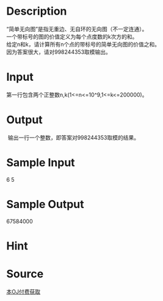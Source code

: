 
# Description

<div class="content"><div>“简单无向图”是指无重边、无自环的无向图（不一定连通）。</div>
<div>一个带标号的图的价值定义为每个点度数的k次方的和。</div>
<div>给定n和k，请计算所有n个点的带标号的简单无向图的价值之和。</div>
<div>因为答案很大，请对998244353取模输出。</div>
<div></div></div>

# Input

<div class="content"><div>第一行包含两个正整数n,k(1&lt;=n&lt;=10^9,1&lt;=k&lt;=200000)。</div>
<div></div></div>

# Output

<div class="content"><p> 输出一行一个整数，即答案对998244353取模的结果。</p>
<div></div></div>

# Sample Input

<div class="content"><span class="sampledata">6 5</span></div>

# Sample Output

<div class="content"><span class="sampledata">67584000</span></div>

# Hint

<div class="content"><p></p></div>

# Source

<div class="content"><p><a href="problemset.php?search=本OJ付费获取">本OJ付费获取</a></p></div>

